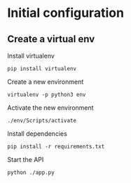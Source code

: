 # Initial configuration

## Create a virtual env

Install virtualenv

```
pip install virtualenv
```

Create a new environment

```
virtualenv -p python3 env
```

Activate the new environment

```
./env/Scripts/activate
```

Install dependencies

```
pip install -r requirements.txt
```

Start the API

```
python ./app.py
```
